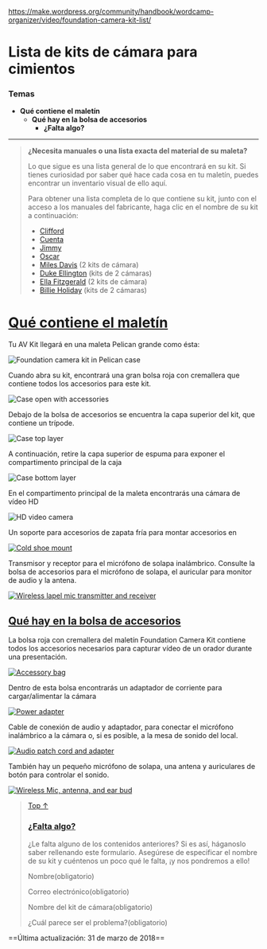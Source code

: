 https://make.wordpress.org/community/handbook/wordcamp-organizer/video/foundation-camera-kit-list/

# Lista de kits de cámara para cimientos

### Temas
- **Qué contiene el maletín**
    - **Qué hay en la bolsa de accesorios**
        - **¿Falta algo?**

---

> **¿Necesita manuales o una lista exacta del material de su maleta?**
> 
> Lo que sigue es una lista general de lo que encontrará en su kit. Si tienes curiosidad por saber qué hace cada cosa en tu maletín, puedes encontrar un inventario visual de ello aquí.
> 
> Para obtener una lista completa de lo que contiene su kit, junto con el acceso a los manuales del fabricante, haga clic en el nombre de su kit a continuación:
> 
> - [Clifford](https://make.wordpress.org/community/handbook/wordcamp-organizer/video/foundation-camera-kit-list/clifford/)
> - [Cuenta](https://make.wordpress.org/community/handbook/wordcamp-organizer-handbook/video/foundation-camera-kit-list/count/)
> - [Jimmy](https://make.wordpress.org/community/handbook/wordcamp-organizer-handbook/video/foundation-camera-kit-list/jimmy/)
> - [Oscar](https://make.wordpress.org/community/handbook/wordcamp-organizer-handbook/video/foundation-camera-kit-list/oscar/)
> - [Miles Davis](https://make.wordpress.org/community/handbook/wordcamp-organizer/video/foundation-camera-kit-list/miles-davis/) (2 kits de cámara)
> - [Duke Ellington](https://make.wordpress.org/community/handbook/wordcamp-organizer-handbook/video/foundation-camera-kit-list/duke/) (kits de 2 cámaras)
> - [Ella Fitzgerald](https://make.wordpress.org/community/handbook/wordcamp-organizer-handbook/video/foundation-camera-kit-list/ella/) (2 kits de cámara)
> - [Billie Holiday](https://make.wordpress.org/community/handbook/wordcamp-organizer-handbook/video/foundation-camera-kit-list/billie/) (kits de 2 cámaras)

# [Qué contiene el maletín](https://make.wordpress.org/community/handbook/wordcamp-organizer/video/foundation-camera-kit-list/#what-is-in-the-case)

Tu AV Kit llegará en una maleta Pelican grande como ésta:

![Foundation camera kit in Pelican case](https://plan.wordcamp.org/files/2014/07/IMG_5404-1024x768.jpg)

Cuando abra su kit, encontrará una gran bolsa roja con cremallera que contiene todos los accesorios para este kit.

![Case open with accessories](https://plan.wordcamp.org/files/2014/07/IMG_5406-1024x768.jpg)

Debajo de la bolsa de accesorios se encuentra la capa superior del kit, que contiene un trípode.

![Case top layer](https://plan.wordcamp.org/files/2014/07/IMG_5416-1024x768.jpg)

A continuación, retire la capa superior de espuma para exponer el compartimento principal de la caja

![Case bottom layer](https://plan.wordcamp.org/files/2014/07/IMG_5420-1024x768.jpg)

En el compartimento principal de la maleta encontrarás una cámara de vídeo HD

![HD video camera](https://plan.wordcamp.org/files/2014/07/IMG_5421-1024x768.jpg)

Un soporte para accesorios de zapata fría para montar accesorios en

[![Cold shoe mount](https://plan.wordcamp.org/files/2014/07/IMG_5423-1024x768.jpg)](https://plan.wordcamp.org/files/2014/07/IMG_5423.jpg)

Transmisor y receptor para el micrófono de solapa inalámbrico. Consulte la bolsa de accesorios para el micrófono de solapa, el auricular para monitor de audio y la antena.

[![Wireless lapel mic transmitter and receiver](https://plan.wordcamp.org/files/2014/07/IMG_5422-1024x768.jpg)](https://plan.wordcamp.org/files/2014/07/IMG_5422.jpg)

## [Qué hay en la bolsa de accesorios](https://make.wordpress.org/community/handbook/wordcamp-organizer/video/foundation-camera-kit-list/#what-is-in-the-accessory-bag)

La bolsa roja con cremallera del maletín Foundation Camera Kit contiene todos los accesorios necesarios para capturar vídeo de un orador durante una presentación.

[![Accessory bag](https://plan.wordcamp.org/files/2014/07/IMG_5407-1024x768.jpg)](https://plan.wordcamp.org/files/2014/07/IMG_5407.jpg)

Dentro de esta bolsa encontrarás un adaptador de corriente para cargar/alimentar la cámara

[![Power adapter](https://plan.wordcamp.org/files/2014/07/IMG_5409-1024x768.jpg)](https://plan.wordcamp.org/files/2014/07/IMG_5409.jpg)

Cable de conexión de audio y adaptador, para conectar el micrófono inalámbrico a la cámara o, si es posible, a la mesa de sonido del local.

[![Audio patch cord and adapter](https://plan.wordcamp.org/files/2014/07/IMG_5411-1024x768.jpg)](https://plan.wordcamp.org/files/2014/07/IMG_5411.jpg)

También hay un pequeño micrófono de solapa, una antena y auriculares de botón para controlar el sonido.

[![Wireless Mic, antenna, and ear bud](https://plan.wordcamp.org/files/2014/07/IMG_5413-1024x768.jpg)](https://plan.wordcamp.org/files/2014/07/IMG_5413.jpg)

> [Top ↑](https://make.wordpress.org/community/handbook/wordcamp-organizer/video/foundation-camera-kit-list/#top)
> 
> ### [¿Falta algo?](https://make.wordpress.org/community/handbook/wordcamp-organizer/video/foundation-camera-kit-list/#anything-missing)
> 
> ¿Le falta alguno de los contenidos anteriores? Si es así, háganoslo saber rellenando este formulario. Asegúrese de especificar el nombre de su kit y cuéntenos un poco qué le falta, ¡y nos pondremos a ello!
> 
> Nombre(obligatorio) 
> 
> Correo electrónico(obligatorio) 
> 
> Nombre del kit de cámara(obligatorio)
> 
> ¿Cuál parece ser el problema?(obligatorio)
> 

==Última actualización: 31 de marzo de 2018==